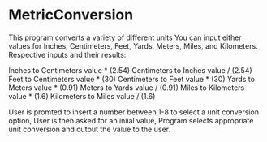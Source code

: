 # MetricConversion
This program converts a variety of different units
You can input either values for Inches, Centimeters, Feet, Yards, Meters, Miles, and Kilometers.
Respective inputs and their results: 

Inches to Centimeters       value * (2.54)
Centimeters to Inches       value / (2.54)
Feet to Centimeters         value * (30)
Centimeters to Feet         value * (30)
Yards to Meters             value * (0.91)
Meters to Yards             value / (0.91)
Miles to Kilometers         value * (1.6)
Kilometers to Miles         value / (1.6)

User is promted to insert a number between 1-8 to select a unit conversion option,
User is then asked for an iniial value,
Program selects appropriate unit conversion and output the value to the user.
